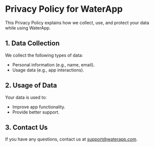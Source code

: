 # Privacy Policy for WaterApp

This Privacy Policy explains how we collect, use, and protect your data while using WaterApp.

## 1. Data Collection
We collect the following types of data:
- Personal information (e.g., name, email).
- Usage data (e.g., app interactions).

## 2. Usage of Data
Your data is used to:
- Improve app functionality.
- Provide better support.

## 3. Contact Us
If you have any questions, contact us at [support@waterapp.com](mailto:support@waterapp.com).
